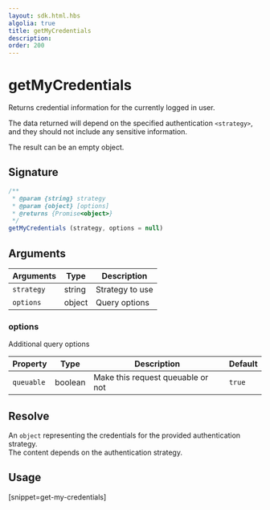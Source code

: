 ```yaml
---
layout: sdk.html.hbs
algolia: true
title: getMyCredentials
description:
order: 200
---
```


# getMyCredentials

Returns credential information for the currently logged in user.

The data returned will depend on the specified authentication `<strategy>`, and they should not include any sensitive information.

The result can be an empty object.

## Signature

```javascript
/**
 * @param {string} strategy
 * @param {object} [options]
 * @returns {Promise<object>}
 */
getMyCredentials (strategy, options = null)
```

## Arguments

| Arguments    | Type    | Description
|--------------|---------|-------------
| `strategy` | string | Strategy to use
| `options` | object | Query options


### **options**

Additional query options

| Property     | Type    | Description                       | Default |
| ---------- | ------- | --------------------------------- | ------- |
| `queuable` | boolean | Make this request queuable or not | `true`  |


## Resolve

An `object` representing the credentials for the provided authentication strategy.  
The content depends on the authentication strategy.  

## Usage

[snippet=get-my-credentials]
